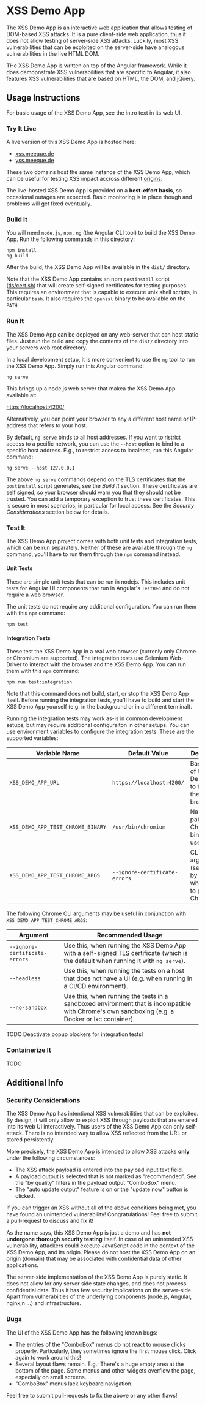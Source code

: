 # XSS Demo App

The XSS Demo App is an interactive web application that allows testing of DOM-based XSS attacks. It is a pure client-side web application, thus it does not allow testing of server-side XSS attacks.
Luckily, most XSS vulnerabilities that can be exploited on the server-side have analogous vulnerabilities in the live HTML DOM.

THe XSS Demo App is written on top of the Angular framework.
While it does demopnstrate XSS vulnerabilities that are specific to Angular, it also features XSS vulnerabilities that are based on HTML, the DOM, and jQuery.



## Usage Instructions

For basic usage of the XSS Demo App, see the intro text in its web UI.



### Try It Live

A live version of this XSS Demo App is hosted here:

* [xss.meeque.de](https://xss.meeque.de/)
* [yss.meeque.de](https://yss.meeque.de/)

These two domains host the same instance of the XSS Demo App, which can be useful for testing XSS impact accross different [origins](https://developer.mozilla.org/en-US/docs/Web/Security/Same-origin_policy).

The live-hosted XSS Demo App is provided on a **best-effort basis**, so occasional outages are expected.
Basic monitoring is in place though and problems will get fixed eventually.



### Build It

You will need `node.js`, `npm,` `ng` (the Angular CLI tool) to build the XSS Demo App.
Run the following commands in this directory:

```
npm install
ng build
```

After the build, the XSS Demo App will be available in the `dist/` directory.

Note that the XSS Demo App contains an npm `postinstall` script ([tls/cert.sh](tls/cert.sh)) that will create self-signed certificates for testing purposes.
This requires an environment that is capable to execute unix shell scripts, in particular `bash`.
It also requires the `openssl` binary to be available on the `PATH`.



### Run It

The XSS Demo App can be deployed on any web-server that can host static files.
Just run the build and copy the contents of the `dist/` directory into your servers web root directory.

In a local development setup, it is more convenient to use the `ng` tool to run the XSS Demo App.
Simply run this Angular command:

```
ng serve
```

This brings up a node.js web server that makea the XSS Demo App available at:

[https://localhost:4200/](https://localhost:4200/)

Alternatively, you can point your browser to any a different host name or IP-address that refers to your host.

By default, `ng serve` binds to all host addresses.
If you want to ristrict access to a pecific network, you can use the `--host` option to bind to a specific host address.
E.g., to restrict access to localhost, run this Angular command:

```
ng serve --host 127.0.0.1
```

The above `ng serve` commands depend on the TLS certificates that the `postinstall` script generates, see the *Build It* section.
These certificates are self signed, so your browser should warn you that they should not be trusted.
You can add a temporary exception to trust these certificates.
This is secure in most scenarios, in particular for local access.
See the *Security Considerations* section below for details.



### Test It

The XSS Demo App project comes with both unit tests and integration tests, which can be run separately.
Neither of these are available through the `ng` command, you'll have to run them through the `npm` command instead.

#### Unit Tests

These are simple unit tests that can be run in nodejs.
This includes unit tests for Angular UI components that run in Angular's `TestBed` and do not require a web browser.

The unit tests do not require any additional configuration.
You can run them with this `npm` command:

```
npm test
```



#### Integration Tests

These test the XSS Demo App in a real web browser (currenly only Chrome or Chromium are supported).
The integration tests use Selenium Web-Driver to interact with the browser and the XSS Demo App.
You can run them with this `npm` command:

```
npm run test:integration
```

Note that this command does not build, start, or stop the XSS Demo App itself.
Before running the integration tests, you'll have to build and start the XSS Demo App yourself (e.g. in the background or in a different terminal).

Running the integration tests may work as-is in common development setups, but may require additional configuraiton in other setups.
You can use environment variables to configure the integration tests.
These are the supported variables:

  | Variable Name                     | Default Value                 | Description                                                |
  |-----------------------------------|-------------------------------|------------------------------------------------------------|
  | `XSS_DEMO_APP_URL`                | `https://localhost:4200/`     | Base-URL of the XSS Demo App to test in the browser.       |
  | `XSS_DEMO_APP_TEST_CHROME_BINARY` | `/usr/bin/chromium`           | Name or path of the Chrome binary to use.                  |
  | `XSS_DEMO_APP_TEST_CHROME_ARGS`   | `--ignore-certificate-errors` | CLI arguments (seperated by whitespace) to pass to Chrome. |

The following Chrome CLI arguments may be useful in conjunction with `XSS_DEMO_APP_TEST_CHROME_ARGS`:

  | Argument                      | Recommended Usage                                                                                                                               |
  |-------------------------------|-------------------------------------------------------------------------------------------------------------------------------------------------|
  | `--ignore-certificate-errors` | Use this, when running the XSS Demo App with a self-signed TLS certificate (which is the default when running it with `ng serve`).              |
  | `--headless`                  | Use this, when running the tests on a host that does not have a UI (e.g. when running in a CI/CD environment).                                  |
  | `--no-sandbox`                | Use this, when running the tests in a sandboxed environment that is incompatible with Chrome's own sandboxing (e.g. a Docker or lxc container). |

TODO Deactivate popup blockers for integration tests!



### Containerize It

TODO



## Additional Info

### Security Considerations

The XSS Demo App has intentional XSS vulnerabilities that can be exploited.
By design, it will only allow to exploit XSS through payloads that are entered into its web UI interactively.
Thus users of the XSS Demo App can only self-attack.
There is no intended way to allow XSS reflected from the URL or stored persistently.

More precisely, the XSS Demo App is intended to allow XSS attacks **only** under the following circumstances:

* The XSS attack payload is entered into the payload input text field.
* A payload output is selected that is not marked as "recommended".
  See the "by quality" filters in the payload output "ComboBox" menu.
* The "auto update output" feature is on or the "update now" button is clicked.

If you can trigger an XSS without all of the above conditions being met, you have found an unintended vulnerability!
Congratulations!
Feel free to submit a pull-request to discuss and fix it!

As the name says, this XSS Demo App is just a demo and has **not undergone thorough security testing** itself.
In case of an unintended XSS vulnerability, attackers could execute JavaScript code in the context of the XSS Demo App, and its origin.
Please do not host the XSS Demo App on an origin (domain) that may be associated with confidential data of other applications.

The server-side implementation of the XSS Demo App is purely static.
It does not allow for any server side state changes, and does not process confidential data.
Thus it has few security implications on the server-side.
Apart from vulnerabiities of the underlying components (node.js, Angular, nginx,n ...) and infrastructure.



### Bugs

The UI of the XSS Demo App has the following known bugs:

* The entries of the "ComboBox" menus do not react to mouse clicks properly.
  Particularly, they sometimes ignore the first mouse click.
  Click again to work around this!
* Several layout flaws remain. E.g.:
  There's a huge empty area at the bottom of the page.
  Some menus and other widgets overflow the page, especially on small screens.
* "ComboBox" menus lack keyboard navigation.

Feel free to submit pull-requests to fix the above or any other flaws!

